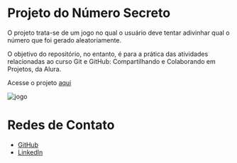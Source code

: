 # Projeto do Número Secreto

O projeto trata-se de um jogo no qual o usuário deve tentar adivinhar qual o número que foi gerado aleatoriamente.

O objetivo do repositório, no entanto, é para a prática das atividades relacionadas ao curso Git e GitHub: Compartilhando e Colaborando em Projetos, da Alura.

Acesse o projeto <a href="https://jogo-bice-seven.vercel.app/">aqui</a>

![jogo](https://github.com/lfeliiipe/numero-secreto/assets/53595200/7dd76202-d6e3-479e-bcc7-3add40b5183e)

# Redes de Contato
* <a href="https://github.com/lfeliiipe">GitHub</a>
* <a href="https://linkedin.com/in/lfelipersb">LinkedIn</a>
